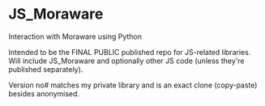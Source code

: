 # JS_Moraware
 Interaction with Moraware using Python

Intended to be the FINAL PUBLIC published repo for JS-related libraries.
Will include JS_Moraware and optionally other JS code (unless they're published separately).

Version no# matches my private library and is an exact clone (copy-paste) besides anonymised.
